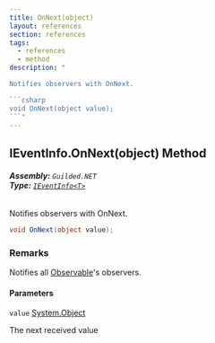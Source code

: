 ```yaml
---
title: OnNext(object)
layout: references
section: references
tags:
  - references
  - method
description: "

Notifies observers with OnNext.

```csharp
void OnNext(object value);
```"
---
```


## IEventInfo<T>.OnNext(object) Method
###### **Assembly:** `Guilded.NET`<br/>**Type:** [`IEventInfo<T>`](IEventInfo_T_ 'Guilded.NET.IEventInfo<T>')

Notifies observers with OnNext.

```csharp
void OnNext(object value);
```

### Remarks
  
Notifies all [Observable](IEventInfo_T_.Observable 'Guilded.NET.IEventInfo<T>.Observable')'s observers.
#### Parameters

<a name='Guilded.NET.IEventInfo_T_.OnNext(object).value'></a>

`value` [System.Object](https://docs.microsoft.com/en-us/dotnet/api/System.Object 'System.Object')

The next received value